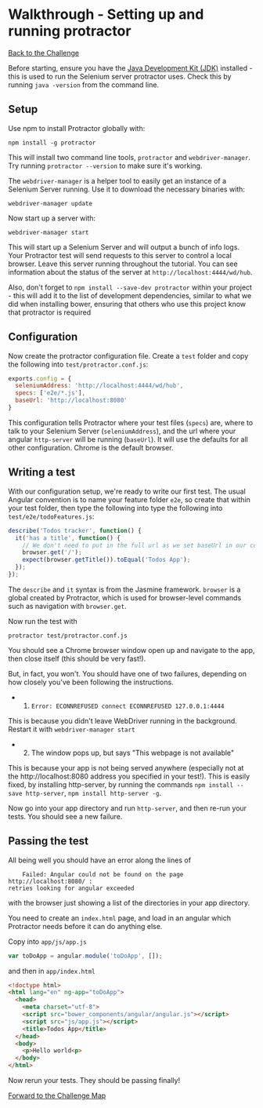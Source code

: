 # Walkthrough - Setting up and running protractor

[Back to the Challenge](../09_protractor.md)

Before starting, ensure you have the [Java Development Kit (JDK)](http://www.oracle.com/technetwork/java/javase/downloads/index.html) installed - this is used to run the Selenium server protractor uses. Check this by running `java -version` from the command line.

## Setup

Use npm to install Protractor globally with:

    npm install -g protractor

This will install two command line tools, `protractor` and `webdriver-manager`. Try running `protractor --version` to make sure it's working.

The `webdriver-manager` is a helper tool to easily get an instance of a Selenium Server running. Use it to download the necessary binaries with:

    webdriver-manager update

Now start up a server with:

    webdriver-manager start

This will start up a Selenium Server and will output a bunch of info logs. Your Protractor test will send requests to this server to control a local browser. Leave this server running throughout the tutorial. You can see information about the status of the server at `http://localhost:4444/wd/hub`.

Also, don't forget to `npm install --save-dev protractor` within your project - this will add it to the list of development dependencies, similar to what we did when installing bower, ensuring that others who use this project know that protractor is required

## Configuration

Now create the protractor configuration file. Create a `test` folder and copy the following into `test/protractor.conf.js`:

```js
exports.config = {
  seleniumAddress: 'http://localhost:4444/wd/hub',
  specs: ['e2e/*.js'],
  baseUrl: 'http://localhost:8080'
}
```

This configuration tells Protractor where your test files (`specs`) are, where to talk to your Selenium Server (`seleniumAddress`), and the url where your angular `http-server` will be running (`baseUrl`). It will use the defaults for all other configuration. Chrome is the default browser.

## Writing a test

With our configuration setup, we're ready to write our first test. The usual Angular convention is to name your feature folder `e2e`, so create that within your test folder, then type the following into type the following into `test/e2e/todoFeatures.js`:

```javascript
describe('Todos tracker', function() {
  it('has a title', function() {
    // We don't need to put in the full url as we set baseUrl in our config
    browser.get('/');
    expect(browser.getTitle()).toEqual('Todos App');
  });
});
```

The `describe` and `it` syntax is from the Jasmine framework. `browser` is a global created by Protractor, which is used for browser-level commands such as navigation with `browser.get`.

Now run the test with

    protractor test/protractor.conf.js

You should see a Chrome browser window open up and navigate to the app, then close itself (this should be very fast!).

But, in fact, you won't. You should have one of two failures, depending on how closely you've been following the instructions.

* 1) `Error: ECONNREFUSED connect ECONNREFUSED 127.0.0.1:4444`

This is because you didn't leave WebDriver running in the background. Restart it with `webdriver-manager start`

* 2) The window pops up, but says "This webpage is not available"

This is because your app is not being served anywhere (especially not at the http://localhost:8080 address you specified in your test!). This is easily fixed, by installing http-server, by running the commands `npm install --save http-server`, `npm install http-server -g`.

Now go into your app directory and run `http-server`, and then re-run your tests. You should see a new failure.

## Passing the test

All being well you should have an error along the lines of

```
    Failed: Angular could not be found on the page http://localhost:8080/ :
retries looking for angular exceeded

```
with the browser just showing a list of the directories in your app directory.

You need to create an `index.html` page, and load in an angular which
Protractor needs before it can do anything else.

Copy into `app/js/app.js`


```javascript
var toDoApp = angular.module('toDoApp', []);
```

and then in `app/index.html`

```html
<!doctype html>
<html lang="en" ng-app="toDoApp">
  <head>
    <meta charset="utf-8">
    <script src="bower_components/angular/angular.js"></script>
    <script src="js/app.js"></script>
    <title>Todos App</title>
  </head>
  <body>
    <p>Hello world<p>
  </body>
</html>
```

Now rerun your tests. They should be passing finally!

[Forward to the Challenge Map](../00_challenge_map.md)
